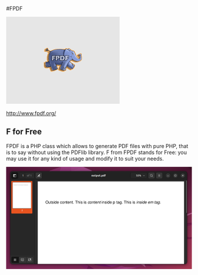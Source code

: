 #FPDF

![](fpdf-logo.png)

http://www.fpdf.org/

## F for Free

FPDF is a PHP class which allows to generate PDF files with pure PHP, that is to say without using the PDFlib library. F from FPDF stands for Free: you may use it for any kind of usage and modify it to suit your needs.

![](printed.png)